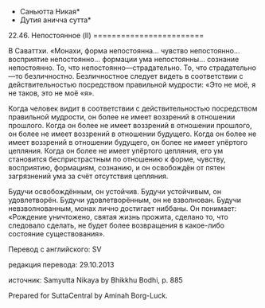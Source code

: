 * Саньютта Никая*
* Дутия аничча сутта*

22\.46\. Непостоянное \(II\)
\=\=\=\=\=\=\=\=\=\=\=\=\=\=\=\=\=\=\=\=\=\=\=\=

В Саваттхи\. «Монахи, форма непостоянна… чувство непостоянно… восприятие непостоянно… формации ума непостоянны… сознание непостоянно\. То, что непостоянно—страдательно\. То, что страдательно—то безличностно\. Безличностное следует видеть в соответствии с действительностью посредством правильной мудрости: «Это не моё, я не таков, это не моё «я»\.

Когда человек видит в соответствии с действительностью посредством правильной мудрости, он более не имеет воззрений в отношении прошлого\. Когда он более не имеет воззрений в отношении прошлого, он более не имеет воззрений в отношении будущего\. Когда он более не имеет воззрений в отношении будущего, он более не имеет упёртого цепляния\. Когда он более не имеет упёртого цепляния, его ум становится беспристрастным по отношению к форме, чувству, восприятию, формациям, сознанию, и он освобождён от пятен загрязнений ума за счёт отсутствия цепляния\.

Будучи освобождённым, он устойчив\. Будучи устойчивым, он удовлетворён\. Будучи удовлетворённым, он не взволнован\. Будучи невзволнованным, монах лично достигает ниббаны\. Он понимает: «Рождение уничтожено, святая жизнь прожита, сделано то, что следовало сделать, не будет более возвращения в какое\-либо состояние существования»\.

Перевод с английского: SV

редакция перевода: 29\.10\.2013

источник: Samyutta Nikaya by Bhikkhu Bodhi, p\. 885

Prepared for SuttaCentral by Aminah Borg\-Luck\.